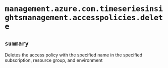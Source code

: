 # `management.azure.com.timeseriesinsightsmanagement.accesspolicies.delete`

## `summary`
Deletes the access policy with the specified name in the specified subscription, resource group, and environment


